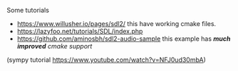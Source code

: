 Some tutorials
- https://www.willusher.io/pages/sdl2/ this have working cmake files.
- https://lazyfoo.net/tutorials/SDL/index.php
- https://github.com/aminosbh/sdl2-audio-sample this example has _**much improved** cmake support_

(sympy tutorial https://www.youtube.com/watch?v=NFJ0ud30mbA)